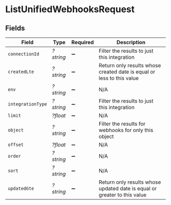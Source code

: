 # ListUnifiedWebhooksRequest


## Fields

| Field                                                                    | Type                                                                     | Required                                                                 | Description                                                              |
| ------------------------------------------------------------------------ | ------------------------------------------------------------------------ | ------------------------------------------------------------------------ | ------------------------------------------------------------------------ |
| `connectionId`                                                           | *?string*                                                                | :heavy_minus_sign:                                                       | Filter the results to just this integration                              |
| `createdLte`                                                             | *?string*                                                                | :heavy_minus_sign:                                                       | Return only results whose created date is equal or less to this value    |
| `env`                                                                    | *?string*                                                                | :heavy_minus_sign:                                                       | N/A                                                                      |
| `integrationType`                                                        | *?string*                                                                | :heavy_minus_sign:                                                       | Filter the results to just this integration                              |
| `limit`                                                                  | *?float*                                                                 | :heavy_minus_sign:                                                       | N/A                                                                      |
| `object`                                                                 | *?string*                                                                | :heavy_minus_sign:                                                       | Filter the results for webhooks for only this object                     |
| `offset`                                                                 | *?float*                                                                 | :heavy_minus_sign:                                                       | N/A                                                                      |
| `order`                                                                  | *?string*                                                                | :heavy_minus_sign:                                                       | N/A                                                                      |
| `sort`                                                                   | *?string*                                                                | :heavy_minus_sign:                                                       | N/A                                                                      |
| `updatedGte`                                                             | *?string*                                                                | :heavy_minus_sign:                                                       | Return only results whose updated date is equal or greater to this value |